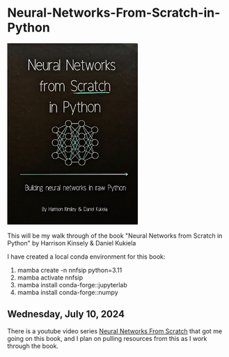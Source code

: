 # Neural-Networks-From-Scratch-in-Python

<img src="images/NeuralNetworksFromScratchInPython.jpg" alt="Neural Networks from Scratch in Python" width="300">

This will be my walk through of the book "Neural Networks from Scratch in Python" by Harrison Kinsely &amp; Daniel Kukiela

I have created a local conda environment for this book:

 1) mamba create -n nnfsip python=3.11
 2) mamba activate nnfsip
 3) mamba install conda-forge::jupyterlab
 4) mamba install conda-forge::numpy

## Wednesday, July 10, 2024

There is a youtube video series [Neural Networks From Scratch](https://www.youtube.com/playlist?list=PLPTV0NXA_ZSj6tNyn_UadmUeU3Q3oR-hu) that got me going on this book, and I plan on pulling resources from this as I work through the book.
